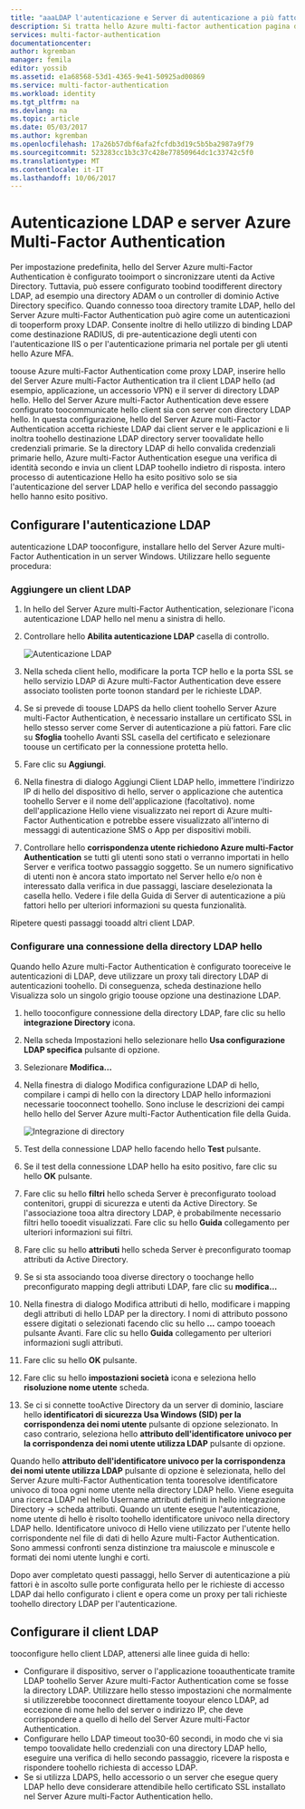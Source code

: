```yaml
---
title: "aaaLDAP l'autenticazione e Server di autenticazione a più fattori di Azure | Documenti Microsoft"
description: Si tratta hello Azure multi-factor authentication pagina di supporto della distribuzione di autenticazione LDAP e il Server Azure multi-Factor Authentication.
services: multi-factor-authentication
documentationcenter: 
author: kgremban
manager: femila
editor: yossib
ms.assetid: e1a68568-53d1-4365-9e41-50925ad00869
ms.service: multi-factor-authentication
ms.workload: identity
ms.tgt_pltfrm: na
ms.devlang: na
ms.topic: article
ms.date: 05/03/2017
ms.author: kgremban
ms.openlocfilehash: 17a26b57dbf6afa2fcfdb3d19c5b5ba2987a9f79
ms.sourcegitcommit: 523283cc1b3c37c428e77850964dc1c33742c5f0
ms.translationtype: MT
ms.contentlocale: it-IT
ms.lasthandoff: 10/06/2017
---
```

# <a name="ldap-authentication-and-azure-multi-factor-authentication-server"></a>Autenticazione LDAP e server Azure Multi-Factor Authentication
Per impostazione predefinita, hello del Server Azure multi-Factor Authentication è configurato tooimport o sincronizzare utenti da Active Directory. Tuttavia, può essere configurato toobind toodifferent directory LDAP, ad esempio una directory ADAM o un controller di dominio Active Directory specifico. Quando connesso tooa directory tramite LDAP, hello del Server Azure multi-Factor Authentication può agire come un autenticazioni di tooperform proxy LDAP. Consente inoltre di hello utilizzo di binding LDAP come destinazione RADIUS, di pre-autenticazione degli utenti con l'autenticazione IIS o per l'autenticazione primaria nel portale per gli utenti hello Azure MFA.

toouse Azure multi-Factor Authentication come proxy LDAP, inserire hello del Server Azure multi-Factor Authentication tra il client LDAP hello (ad esempio, applicazione, un accessorio VPN) e il server di directory LDAP hello. Hello del Server Azure multi-Factor Authentication deve essere configurato toocommunicate hello client sia con server con directory LDAP hello. In questa configurazione, hello del Server Azure multi-Factor Authentication accetta richieste LDAP dai client server e le applicazioni e li inoltra toohello destinazione LDAP directory server toovalidate hello credenziali primarie. Se la directory LDAP di hello convalida credenziali primarie hello, Azure multi-Factor Authentication esegue una verifica di identità secondo e invia un client LDAP toohello indietro di risposta. intero processo di autenticazione Hello ha esito positivo solo se sia l'autenticazione del server LDAP hello e verifica del secondo passaggio hello hanno esito positivo.

## <a name="configure-ldap-authentication"></a>Configurare l'autenticazione LDAP
autenticazione LDAP tooconfigure, installare hello del Server Azure multi-Factor Authentication in un server Windows. Utilizzare hello seguente procedura:

### <a name="add-an-ldap-client"></a>Aggiungere un client LDAP

1. In hello del Server Azure multi-Factor Authentication, selezionare l'icona autenticazione LDAP hello nel menu a sinistra di hello.
2. Controllare hello **Abilita autenticazione LDAP** casella di controllo.

   ![Autenticazione LDAP](./media/multi-factor-authentication-get-started-server-ldap/ldap2.png)

3. Nella scheda client hello, modificare la porta TCP hello e la porta SSL se hello servizio LDAP di Azure multi-Factor Authentication deve essere associato toolisten porte toonon standard per le richieste LDAP.
4. Se si prevede di toouse LDAPS da hello client toohello Server Azure multi-Factor Authentication, è necessario installare un certificato SSL in hello stesso server come Server di autenticazione a più fattori. Fare clic su **Sfoglia** toohello Avanti SSL casella del certificato e selezionare toouse un certificato per la connessione protetta hello.
5. Fare clic su **Aggiungi**.
6. Nella finestra di dialogo Aggiungi Client LDAP hello, immettere l'indirizzo IP di hello del dispositivo di hello, server o applicazione che autentica toohello Server e il nome dell'applicazione (facoltativo). nome dell'applicazione Hello viene visualizzato nei report di Azure multi-Factor Authentication e potrebbe essere visualizzato all'interno di messaggi di autenticazione SMS o App per dispositivi mobili.
7. Controllare hello **corrispondenza utente richiedono Azure multi-Factor Authentication** se tutti gli utenti sono stati o verranno importati in hello Server e verifica tootwo passaggio soggetto. Se un numero significativo di utenti non è ancora stato importato nel Server hello e/o non è interessato dalla verifica in due passaggi, lasciare deselezionata la casella hello. Vedere i file della Guida di Server di autenticazione a più fattori hello per ulteriori informazioni su questa funzionalità.

Ripetere questi passaggi tooadd altri client LDAP.

### <a name="configure-hello-ldap-directory-connection"></a>Configurare una connessione della directory LDAP hello

Quando hello Azure multi-Factor Authentication è configurato tooreceive le autenticazioni di LDAP, deve utilizzare un proxy tali directory LDAP di autenticazioni toohello. Di conseguenza, scheda destinazione hello Visualizza solo un singolo grigio toouse opzione una destinazione LDAP.

1. hello tooconfigure connessione della directory LDAP, fare clic su hello **integrazione Directory** icona.
2. Nella scheda Impostazioni hello selezionare hello **Usa configurazione LDAP specifica** pulsante di opzione.
3. Selezionare **Modifica...**
4. Nella finestra di dialogo Modifica configurazione LDAP di hello, compilare i campi di hello con la directory LDAP hello informazioni necessarie tooconnect toohello. Sono incluse le descrizioni dei campi hello hello del Server Azure multi-Factor Authentication file della Guida.

    ![Integrazione di directory](./media/multi-factor-authentication-get-started-server-ldap/ldap.png)

5. Test della connessione LDAP hello facendo hello **Test** pulsante.
6. Se il test della connessione LDAP hello ha esito positivo, fare clic su hello **OK** pulsante.
7. Fare clic su hello **filtri** hello scheda Server è preconfigurato tooload contenitori, gruppi di sicurezza e utenti da Active Directory. Se l'associazione tooa altra directory LDAP, è probabilmente necessario filtri hello tooedit visualizzati. Fare clic su hello **Guida** collegamento per ulteriori informazioni sui filtri.
8. Fare clic su hello **attributi** hello scheda Server è preconfigurato toomap attributi da Active Directory.
9. Se si sta associando tooa diverse directory o toochange hello preconfigurato mapping degli attributi LDAP, fare clic su **modifica...**
10. Nella finestra di dialogo Modifica attributi di hello, modificare i mapping degli attributi di hello LDAP per la directory. I nomi di attributo possono essere digitati o selezionati facendo clic su hello **...** campo tooeach pulsante Avanti. Fare clic su hello **Guida** collegamento per ulteriori informazioni sugli attributi.
11. Fare clic su hello **OK** pulsante.
12. Fare clic su hello **impostazioni società** icona e seleziona hello **risoluzione nome utente** scheda.
13. Se ci si connette tooActive Directory da un server di dominio, lasciare hello **identificatori di sicurezza Usa Windows (SID) per la corrispondenza dei nomi utente** pulsante di opzione selezionato. In caso contrario, seleziona hello **attributo dell'identificatore univoco per la corrispondenza dei nomi utente utilizza LDAP** pulsante di opzione. 

Quando hello **attributo dell'identificatore univoco per la corrispondenza dei nomi utente utilizza LDAP** pulsante di opzione è selezionata, hello del Server Azure multi-Factor Authentication tenta tooresolve identificatore univoco di tooa ogni nome utente nella directory LDAP hello. Viene eseguita una ricerca LDAP nel hello Username attributi definiti in hello integrazione Directory -> scheda attributi. Quando un utente esegue l'autenticazione, nome utente di hello è risolto toohello identificatore univoco nella directory LDAP hello. Identificatore univoco di Hello viene utilizzato per l'utente hello corrispondente nel file di dati di hello Azure multi-Factor Authentication. Sono ammessi confronti senza distinzione tra maiuscole e minuscole e formati dei nomi utente lunghi e corti.

Dopo aver completato questi passaggi, hello Server di autenticazione a più fattori è in ascolto sulle porte configurata hello per le richieste di accesso LDAP dai hello configurato i client e opera come un proxy per tali richieste toohello directory LDAP per l'autenticazione.

## <a name="configure-ldap-client"></a>Configurare il client LDAP
tooconfigure hello client LDAP, attenersi alle linee guida di hello:

* Configurare il dispositivo, server o l'applicazione tooauthenticate tramite LDAP toohello Server Azure multi-Factor Authentication come se fosse la directory LDAP. Utilizzare hello stesso impostazioni che normalmente si utilizzerebbe tooconnect direttamente tooyour elenco LDAP, ad eccezione di nome hello del server o indirizzo IP, che deve corrispondere a quello di hello del Server Azure multi-Factor Authentication.
* Configurare hello LDAP timeout too30-60 secondi, in modo che vi sia tempo toovalidate hello credenziali con una directory LDAP hello, eseguire una verifica di hello secondo passaggio, ricevere la risposta e rispondere toohello richiesta di accesso LDAP.
* Se si utilizza LDAPS, hello accessorio o un server che esegue query LDAP hello deve considerare attendibile hello certificato SSL installato nel Server Azure multi-Factor Authentication hello.

